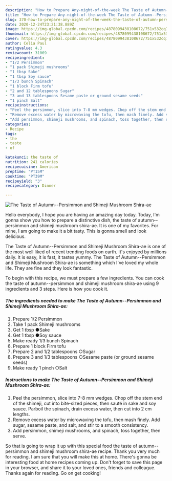```yaml
---
description: "How to Prepare Any-night-of-the-week The Taste of Autumn--Persimmon and Shimeji Mushroom Shira-ae"
title: "How to Prepare Any-night-of-the-week The Taste of Autumn--Persimmon and Shimeji Mushroom Shira-ae"
slug: 370-how-to-prepare-any-night-of-the-week-the-taste-of-autumn-persimmon-and-shimeji-mushroom-shira-ae
date: 2020-12-24T23:21:38.889Z
image: https://img-global.cpcdn.com/recipes/4878099438108672/751x532cq70/the-taste-of-autumn-persimmon-and-shimeji-mushroom-shira-ae-recipe-main-photo.jpg
thumbnail: https://img-global.cpcdn.com/recipes/4878099438108672/751x532cq70/the-taste-of-autumn-persimmon-and-shimeji-mushroom-shira-ae-recipe-main-photo.jpg
cover: https://img-global.cpcdn.com/recipes/4878099438108672/751x532cq70/the-taste-of-autumn-persimmon-and-shimeji-mushroom-shira-ae-recipe-main-photo.jpg
author: Celia Paul
ratingvalue: 4.3
reviewcount: 31069
recipeingredient:
- "1/2 Persimmon"
- "1 pack Shimeji mushrooms"
- "1 tbsp Sake"
- "1 tbsp Soy sauce"
- "1/3 bunch Spinach"
- "1 block Firm tofu"
- "2 and 12 tablespoons Sugar"
- "3 and 13 tablespoons Sesame paste or ground sesame seeds"
- "1 pinch Salt"
recipeinstructions:
- "Peel the persimmon, slice into 7-8 mm wedges. Chop off the stem end of the shimeji, cut into bite-sized pieces, then sauté in sake and soy sauce. Parboil the spinach, drain excess water, then cut into 2 cm lengths."
- "Remove excess water by microwaving the tofu, then mash finely. Add sugar, sesame paste, and salt, and stir to a smooth consistency."
- "Add persimmon, shimeji mushrooms, and spinach, toss together, then serve."
categories:
- Recipe
tags:
- the
- taste
- of

katakunci: the taste of 
nutrition: 241 calories
recipecuisine: American
preptime: "PT15M"
cooktime: "PT39M"
recipeyield: "3"
recipecategory: Dinner

---
```



![The Taste of Autumn--Persimmon and Shimeji Mushroom Shira-ae](https://img-global.cpcdn.com/recipes/4878099438108672/751x532cq70/the-taste-of-autumn-persimmon-and-shimeji-mushroom-shira-ae-recipe-main-photo.jpg)

Hello everybody, I hope you are having an amazing day today. Today, I'm gonna show you how to prepare a distinctive dish, the taste of autumn--persimmon and shimeji mushroom shira-ae. It is one of my favorites. For mine, I am going to make it a bit tasty. This is gonna smell and look delicious.

The Taste of Autumn--Persimmon and Shimeji Mushroom Shira-ae is one of the most well liked of recent trending foods on earth. It's enjoyed by millions daily. It is easy, it is fast, it tastes yummy. The Taste of Autumn--Persimmon and Shimeji Mushroom Shira-ae is something which I've loved my whole life. They are fine and they look fantastic.




To begin with this recipe, we must prepare a few ingredients. You can cook the taste of autumn--persimmon and shimeji mushroom shira-ae using 9 ingredients and 3 steps. Here is how you cook it.

<!--inarticleads1-->

##### The ingredients needed to make The Taste of Autumn--Persimmon and Shimeji Mushroom Shira-ae:

1. Prepare 1/2 Persimmon
1. Take 1 pack Shimeji mushrooms
1. Get 1 tbsp ●Sake
1. Get 1 tbsp ●Soy sauce
1. Make ready 1/3 bunch Spinach
1. Prepare 1 block Firm tofu
1. Prepare 2 and 1/2 tablespoons ○Sugar
1. Prepare 3 and 1/3 tablespoons ○Sesame paste (or ground sesame seeds)
1. Make ready 1 pinch ○Salt




<!--inarticleads2-->

##### Instructions to make The Taste of Autumn--Persimmon and Shimeji Mushroom Shira-ae:

1. Peel the persimmon, slice into 7-8 mm wedges. Chop off the stem end of the shimeji, cut into bite-sized pieces, then sauté in sake and soy sauce. Parboil the spinach, drain excess water, then cut into 2 cm lengths.
1. Remove excess water by microwaving the tofu, then mash finely. Add sugar, sesame paste, and salt, and stir to a smooth consistency.
1. Add persimmon, shimeji mushrooms, and spinach, toss together, then serve.




So that is going to wrap it up with this special food the taste of autumn--persimmon and shimeji mushroom shira-ae recipe. Thank you very much for reading. I am sure that you will make this at home. There's gonna be interesting food at home recipes coming up. Don't forget to save this page in your browser, and share it to your loved ones, friends and colleague. Thanks again for reading. Go on get cooking!

